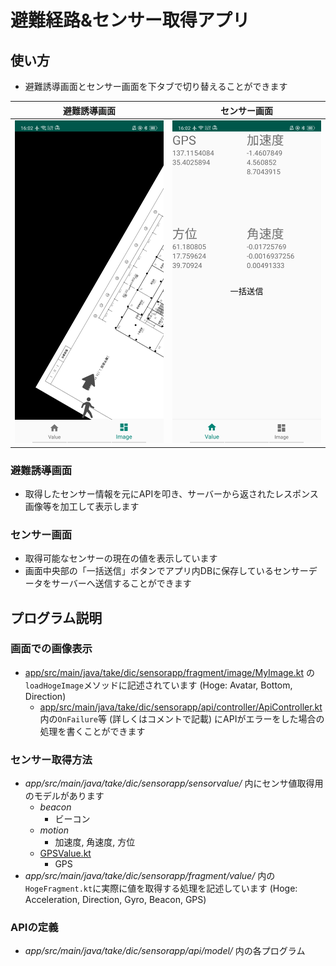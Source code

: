 # 避難経路&センサー取得アプリ
## 使い方
- 避難誘導画面とセンサー画面を下タブで切り替えることができます

| 避難誘導画面 | センサー画面 |
| ------ | ------ |
| <img src="Image/map.png" width="300"> | <img src="Image/value.png" width="300"> |

### 避難誘導画面
- 取得したセンサー情報を元にAPIを叩き、サーバーから返されたレスポンス画像等を加工して表示します

### センサー画面
- 取得可能なセンサーの現在の値を表示しています
- 画面中央部の「一括送信」ボタンでアプリ内DBに保存しているセンサーデータをサーバーへ送信することができます

## プログラム説明
### 画面での画像表示
- [app/src/main/java/take/dic/sensorapp/fragment/image/MyImage.kt](app/src/main/java/take/dic/sensorapp/fragment/image/MyImage.kt) の`loadHogeImage`メソッドに記述されています (Hoge: Avatar, Bottom, Direction)
    - [app/src/main/java/take/dic/sensorapp/api/controller/ApiController.kt](app/src/main/java/take/dic/sensorapp/api/controller/ApiController.kt) 内の`OnFailure`等 (詳しくはコメントで記載) にAPIがエラーをした場合の処理を書くことができます

### センサー取得方法
- *app/src/main/java/take/dic/sensorapp/sensorvalue/* 内にセンサ値取得用のモデルがあります
    -  *beacon*
        -  ビーコン
    -  *motion*
        -  加速度, 角速度, 方位
    -  [GPSValue.kt](app/src/main/java/take/dic/sensorapp/sensorvalue/GPSValue.kt)
        -  GPS
- *app/src/main/java/take/dic/sensorapp/fragment/value/* 内の`HogeFragment.kt`に実際に値を取得する処理を記述しています (Hoge: Acceleration, Direction, Gyro, Beacon, GPS)

### APIの定義
- *app/src/main/java/take/dic/sensorapp/api/model/* 内の各プログラム